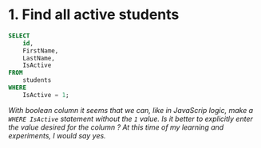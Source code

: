 # 1. Find all active students
```sql
SELECT
    id,
    FirstName,
    LastName,
    IsActive
FROM
    students
WHERE
    IsActive = 1;
```

_With boolean column it seems that we can, like in JavaScrip logic, make a `WHERE IsActive` statement without the `1` value. Is it better to explicitly enter the value desired for the column ? At this time of my learning and experiments, I would say yes._